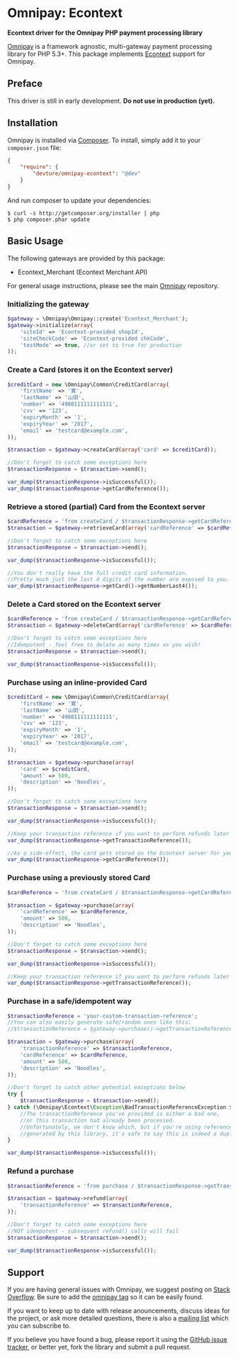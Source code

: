 # Omnipay: Econtext

**Econtext driver for the Omnipay PHP payment processing library**

[Omnipay](https://github.com/thephpleague/omnipay) is a framework agnostic, multi-gateway payment
processing library for PHP 5.3+. This package implements [Econtext](http://www.econtext.jp) support for Omnipay.


## Preface

This driver is still in early development.
**Do not use in production (yet).**


## Installation

Omnipay is installed via [Composer](http://getcomposer.org/). To install, simply add it
to your `composer.json` file:

```json
{
    "require": {
        "devture/omnipay-econtext": "@dev"
    }
}
```

And run composer to update your dependencies:

    $ curl -s http://getcomposer.org/installer | php
    $ php composer.phar update


## Basic Usage

The following gateways are provided by this package:

* Econtext_Merchant (Econtext Merchant API)

For general usage instructions, please see the main [Omnipay](https://github.com/thephpleague/omnipay) repository.


### Initializing the gateway

```php
$gateway = \Omnipay\Omnipay::create('Econtext_Merchant');
$gateway->initialize(array(
	'siteId' => 'Econtext-provided shopId',
	'siteCheckCode' => 'Econtext-provided chkCode',
	'testMode' => true, //or set to true for production
));
```


### Create a Card (stores it on the Econtext server)

```php
$creditCard = new \Omnipay\Common\CreditCard(array(
	'firstName' => '寛',
	'lastName' => '山田',
	'number' => '4980111111111111',
	'cvv' => '123',
	'expiryMonth' => '1',
	'expiryYear' => '2017',
	'email' => 'testcard@example.com',
));

$transaction = $gateway->createCard(array('card' => $creditCard));

//Don't forget to catch some exceptions here
$transactionResponse = $transaction->send();

var_dump($transactionResponse->isSuccessful());
var_dump($transactionResponse->getCardReference());
```


### Retrieve a stored (partial) Card from the Econtext server

```php
$cardReference = 'from createCard / $transactionResponse->getCardReference()';
$transaction = $gateway->retrieveCard(array('cardReference' => $cardReference));

//Don't forget to catch some exceptions here
$transactionResponse = $transaction->send();

var_dump($transactionResponse->isSuccessful());

//You don't really have the full credit card information.
//Pretty much just the last 4 digits of the number are exposed to you.
var_dump($transactionResponse->getCard()->getNumberLast4());
```


### Delete a Card stored on the Econtext server

```php
$cardReference = 'from createCard / $transactionResponse->getCardReference()';
$transaction = $gateway->deleteCard(array('cardReference' => $cardReference));

//Don't forget to catch some exceptions here
//Idempotent - feel free to delete as many times as you wish!
$transactionResponse = $transaction->send();

var_dump($transactionResponse->isSuccessful());
```


### Purchase using an inline-provided Card

```php
$creditCard = new \Omnipay\Common\CreditCard(array(
	'firstName' => '寛',
	'lastName' => '山田',
	'number' => '4980111111111111',
	'cvv' => '123',
	'expiryMonth' => '1',
	'expiryYear' => '2017',
	'email' => 'testcard@example.com',
));

$transaction = $gateway->purchase(array(
	'card' => $creditCard,
	'amount' => 500,
	'description' => 'Noodles',
));

//Don't forget to catch some exceptions here
$transactionResponse = $transaction->send();

var_dump($transactionResponse->isSuccessful());

//Keep your transaction reference if you want to perform refunds later
var_dump($transactionResponse->getTransactionReference());

//As a side-effect, the card gets stored on the Econtext server for you.
var_dump($transactionResponse->getCardReference());
```


### Purchase using a previously stored Card

```php
$cardReference = 'from createCard / $transactionResponse->getCardReference()';

$transaction = $gateway->purchase(array(
	'cardReference' => $cardReference,
	'amount' => 500,
	'description' => 'Noodles',
));

//Don't forget to catch some exceptions here
$transactionResponse = $transaction->send();

var_dump($transactionResponse->isSuccessful());

//Keep your transaction reference if you want to perform refunds later
var_dump($transactionResponse->getTransactionReference());
```


### Purchase in a safe/idempotent way

```php
$transactionReference = 'your-custom-transaction-reference';
//You can also easily generate safe/random ones like this:
//$transactionReference = $gateway->purchase()->getTransactionReference();

$transaction = $gateway->purchase(array(
	'transactionReference' => $transactionReference,
	'cardReference' => $cardReference,
	'amount' => 500,
	'description' => 'Noodles',
));

//Don't forget to catch other potential exceptions below
try {
	$transactionResponse = $transaction->send();
} catch (\Omnipay\Econtext\Exception\BadTransactionReferenceException $e) {
	//The transactionReference you've provided is either a bad one,
	//or this transaction had already been processed.
	//Unfortunately, we don't know which, but if you're using references
	//generated by this library, it's safe to say this is indeed a duplicate.
}

var_dump($transactionResponse->isSuccessful());
```


### Refund a purchase

```php
$transactionReference = 'from purchase / $transactionResponse->getTransactionReference()';

$transaction = $gateway->refund(array(
	'transactionReference' => $transactionReference,
));

//Don't forget to catch some exceptions here
//NOT idempotent - subsequent refund() calls will fail
$transactionResponse = $transaction->send();

var_dump($transactionResponse->isSuccessful());
```


## Support

If you are having general issues with Omnipay, we suggest posting on
[Stack Overflow](http://stackoverflow.com/). Be sure to add the
[omnipay tag](http://stackoverflow.com/questions/tagged/omnipay) so it can be easily found.

If you want to keep up to date with release anouncements, discuss ideas for the project,
or ask more detailed questions, there is also a [mailing list](https://groups.google.com/forum/#!forum/omnipay) which
you can subscribe to.

If you believe you have found a bug, please report it using the [GitHub issue tracker](https://github.com/devture/omnipay-econtext/issues),
or better yet, fork the library and submit a pull request.
